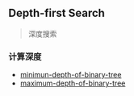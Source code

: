 ## Depth-first Search

> 深度搜索

### 计算深度
* [minimun-depth-of-binary-tree](minimum-depth-of-binary-tree.md)
* [maximum-depth-of-binary-tree](maximum-depth-of-binary-tree.md)